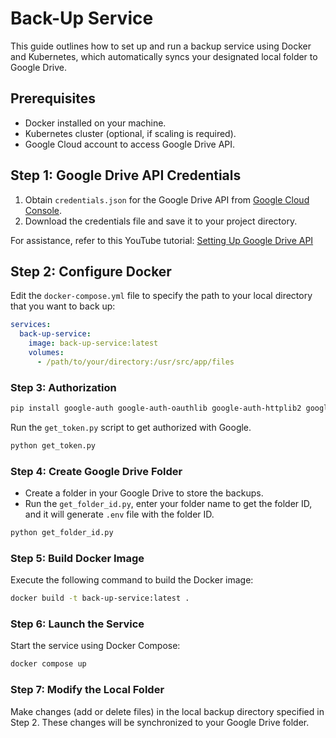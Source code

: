 # Back-Up Service

This guide outlines how to set up and run a backup service using Docker and Kubernetes, which automatically syncs your designated local folder to Google Drive.

## Prerequisites

- Docker installed on your machine.
- Kubernetes cluster (optional, if scaling is required).
- Google Cloud account to access Google Drive API.

## Step 1: Google Drive API Credentials

1. Obtain `credentials.json` for the Google Drive API from [Google Cloud Console](https://console.cloud.google.com/).
2. Download the credentials file and save it to your project directory.

For assistance, refer to this YouTube tutorial: [Setting Up Google Drive API](https://youtu.be/G_4KUbuwtlM?si=U29qsiWeuLTLFhai)

## Step 2: Configure Docker

Edit the `docker-compose.yml` file to specify the path to your local directory that you want to back up:

```yaml
services:
  back-up-service:
    image: back-up-service:latest
    volumes:
      - /path/to/your/directory:/usr/src/app/files
```


### Step 3: Authorization

```bash
pip install google-auth google-auth-oauthlib google-auth-httplib2 google-api-python-client python-dotenv
```

Run the `get_token.py` script to get authorized with Google.
```bash
python get_token.py
```

### Step 4: Create Google Drive Folder

- Create a folder in your Google Drive to store the backups.
- Run the `get_folder_id.py`, enter your folder name to get the folder ID, and it will generate `.env` file with the folder ID.
```bash
python get_folder_id.py
```

### Step 5: Build Docker Image

Execute the following command to build the Docker image:

```bash
docker build -t back-up-service:latest .
```

### Step 6: Launch the Service

Start the service using Docker Compose:

```bash
docker compose up
```


### Step 7: Modify the Local Folder

Make changes (add or delete files) in the local backup directory specified in Step 2. These changes will be synchronized to your Google Drive folder.


